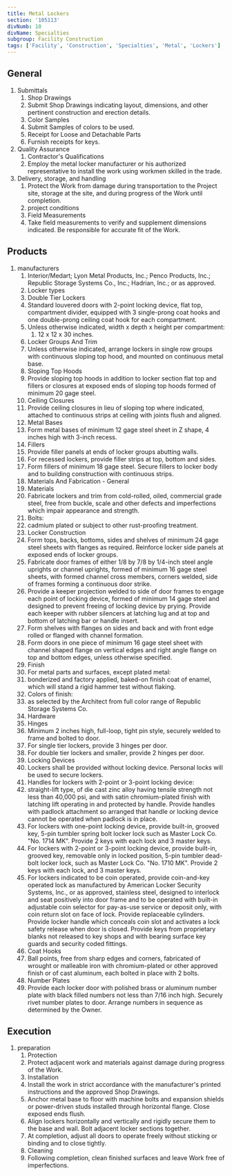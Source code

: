 ```yaml
---
title: Metal Lockers
section: '105113'
divNumb: 10
divName: Specialties
subgroup: Facility Construction
tags: ['Facility', 'Construction', 'Specialties', 'Metal', 'Lockers']
---
```


## General

1. Submittals
   1. Shop Drawings
   1. Submit Shop Drawings indicating layout, dimensions, and other pertinent construction and erection details.
   1. Color Samples
   1. Submit Samples of colors to be used.
   1. Receipt for Loose and Detachable Parts
   1. Furnish receipts for keys.
1. Quality Assurance
   1. Contractor's Qualifications
   1. Employ the metal locker manufacturer or his authorized representative to install the work using workmen skilled in the trade.
1. Delivery, storage, and handling
   1. Protect the Work from damage during transportation to the Project site, storage at the site, and during progress of the Work until completion.
   1. project conditions
   1. Field Measurements
   1. Take field measurements to verify and supplement dimensions indicated. Be responsible for accurate fit of the Work.

## Products

1. manufacturers
   1. Interior/Medart; Lyon Metal Products, Inc.; Penco Products, Inc.; Republic Storage Systems Co., Inc.; Hadrian, Inc.; or as approved.
   1. Locker types
   1. Double Tier Lockers
   1. Standard louvered doors with 2-point locking device, flat top, compartment divider, equipped with 3 single-prong coat hooks and one double-prong ceiling coat hook for each compartment.
   1. Unless otherwise indicated, width x depth x height per compartment:
      1. 12 x 12 x 30 inches.
   1. Locker Groups And Trim
   1. Unless otherwise indicated, arrange lockers in single row groups with continuous sloping top hood, and mounted on continuous metal base.
   1. Sloping Top Hoods
   1. Provide sloping top hoods in addition to locker section flat top and fillers or closures at exposed ends of sloping top hoods formed of minimum 20 gage steel.
   1. Ceiling Closures
   1. Provide ceiling closures in lieu of sloping top where indicated, attached to continuous strips at ceiling with joints flush and aligned.
   1. Metal Bases
   1. Form metal bases of minimum 12 gage steel sheet in Z shape, 4 inches high with 3-inch recess.
   1. Fillers
   1. Provide filler panels at ends of locker groups abutting walls.
   1. For recessed lockers, provide filler strips at top, bottom and sides.
   1. Form fillers of minimum 18 gage steel. Secure fillers to locker body and to building construction with continuous strips.
   1. Materials And Fabrication - General
   1. Materials
   1. Fabricate lockers and trim from cold-rolled, oiled, commercial grade steel, free from buckle, scale and other defects and imperfections which impair appearance and strength.
   1. Bolts:
   1. cadmium plated or subject to other rust-proofing treatment.
   1. Locker Construction
   1. Form tops, backs, bottoms, sides and shelves of minimum 24 gage steel sheets with flanges as required. Reinforce locker side panels at exposed ends of locker groups.
   1. Fabricate door frames of either 1/8 by 7/8 by 1/4-inch steel angle uprights or channel uprights, formed of minimum 16 gage steel sheets, with formed channel cross members, corners welded, side of frames forming a continuous door strike.
   1. Provide a keeper projection welded to side of door frames to engage each point of locking device, formed of minimum 14 gage steel and designed to prevent freeing of locking device by prying. Provide each keeper with rubber silencers at latching lug and at top and bottom of latching bar or handle insert.
   1. Form shelves with flanges on sides and back and with front edge rolled or flanged with channel formation.
   1. Form doors in one piece of minimum 16 gage steel sheet with channel shaped flange on vertical edges and right angle flange on top and bottom edges, unless otherwise specified.
   1. Finish
   1. For metal parts and surfaces, except plated metal:
   1. bonderized and factory applied, baked-on finish coat of enamel, which will stand a rigid hammer test without flaking.
   1. Colors of finish:
   1. as selected by the Architect from full color range of Republic Storage Systems Co.
   1. Hardware
   1. Hinges
   1. Minimum 2 inches high, full-loop, tight pin style, securely welded to frame and bolted to door.
   1. For single tier lockers, provide 3 hinges per door.
   1. For double tier lockers and smaller, provide 2 hinges per door.
   1. Locking Devices
   1. Lockers shall be provided without locking device. Personal locks will be used to secure lockers.
   1. Handles for lockers with 2-point or 3-point locking device:
   1. straight-lift type, of die cast zinc alloy having tensile strength not less than 40,000 psi, and with satin chromium-plated finish with latching lift operating in and protected by handle. Provide handles with padlock attachment so arranged that handle or locking device cannot be operated when padlock is in place.
   1. For lockers with one-point locking device, provide built-in, grooved key, 5-pin tumbler spring bolt locker lock such as Master Lock Co. "No. 1714 MK". Provide 2 keys with each lock and 3 master keys.
   1. For lockers with 2-point or 3-point locking device, provide built-in, grooved key, removable only in locked position, 5-pin tumbler dead-bolt locker lock, such as Master Lock Co. "No. 1710 MK". Provide 2 keys with each lock, and 3 master keys.
   1. For lockers indicated to be coin operated, provide coin-and-key operated lock as manufactured by American Locker Security Systems, Inc., or as approved, stainless steel, designed to interlock and seat positively into door frame and to be operated with built-in adjustable coin selector for pay-as-use service or deposit only, with coin return slot on face of lock. Provide replaceable cylinders. Provide locker handle which conceals coin slot and activates a lock safety release when door is closed. Provide keys from proprietary blanks not released to key shops and with bearing surface key guards and security coded fittings.
   1. Coat Hooks
   1. Ball points, free from sharp edges and corners, fabricated of wrought or malleable iron with chromium-plated or other approved finish or of cast aluminum, each bolted in place with 2 bolts.
   1. Number Plates
   1. Provide each locker door with polished brass or aluminum number plate with black filled numbers not less than 7/16 inch high. Securely rivet number plates to door. Arrange numbers in sequence as determined by the Owner.

## Execution

1. preparation
   1. Protection
   1. Protect adjacent work and materials against damage during progress of the Work.
   1. Installation
   1. Install the work in strict accordance with the manufacturer's printed instructions and the approved Shop Drawings.
   1. Anchor metal base to floor with machine bolts and expansion shields or power-driven studs installed through horizontal flange. Close exposed ends flush.
   1. Align lockers horizontally and vertically and rigidly secure them to the base and wall. Bolt adjacent locker sections together.
   1. At completion, adjust all doors to operate freely without sticking or binding and to close tightly.
   1. Cleaning
   1. Following completion, clean finished surfaces and leave Work free of imperfections.
